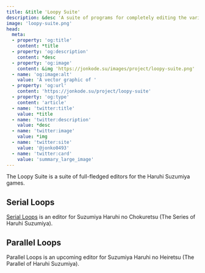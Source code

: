 ```yaml
---
title: &title 'Loopy Suite'
description: &desc 'A suite of programs for completely editing the various Haruhi Suzumiya games.'
image: 'loopy-suite.png'
head:
  meta:
  - property: 'og:title'
    content: *title
  - property: 'og:description'
    content: *desc
  - property: 'og:image'
    content: &img 'https://jonkode.su/images/project/loopy-suite.png'
  - name: 'og:image:alt'
    value: 'A vector graphic of '
  - property: 'og:url'
    content: 'https://jonkode.su/project/loopy-suite'
  - property: 'og:type'
    content: 'article'
  - name: 'twitter:title'
    value: *title
  - name: 'twitter:description'
    value: *desc
  - name: 'twitter:image'
    value: *img
  - name: 'twitter:site'
    value: '@jonko0493'
  - name: 'twitter:card'
    value: 'summary_large_image'
---
```


The Loopy Suite is a suite of full-fledged editors for the Haruhi Suzumiya games.

## Serial Loops
[Serial Loops](https://haroohie.club/chokuretsu/serial-loops) is an editor for Suzumiya Haruhi no Chokuretsu (The Series of Haruhi Suzumiya).

## Parallel Loops
Parallel Loops is an upcoming editor for Suzumiya Haruhi no Heiretsu (The Parallel of Haruhi Suzumiya).
